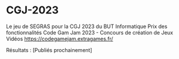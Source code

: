 # CGJ-2023
Le jeu de SEGRAS pour la CGJ 2023 du BUT Informatique
Prix des fonctionnalités Code Gam Jam 2023 - Concours de création de Jeux Vidéos https://codegamejam.extragames.fr/

Résultats : [Publiés prochainement]
